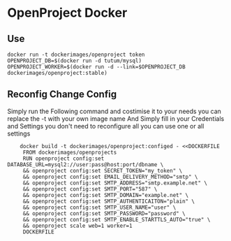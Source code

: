 # OpenProject Docker

## Use
    docker run -t dockerimages/openproject token
    OPENPROJECT_DB=$(docker run -d tutum/mysql)
    OPENPROJECT_WORKER=$(docker run -d --link=$OPENPROJECT_DB dockerimages/openproject:stable)
    


## Reconfig Change Config

Simply run the Following command and costimise it to your needs you can replace the -t with your own image name
And Simply fill in your Credentials and Settings you don't need to reconfigure all you can use one or all settings

        docker build -t dockerimages/openproject:configed - <<DOCKERFILE
         FROM dockerimages/openprojects
         RUN openproject config:set DATABASE_URL=mysql2://user:pass@host:port/dbname \
         && openproject config:set SECRET_TOKEN="my_token" \
         && openproject config:set EMAIL_DELIVERY_METHOD="smtp" \
         && openproject config:set SMTP_ADDRESS="smtp.example.net" \
         && openproject config:set SMTP_PORT="587" \
         && openproject config:set SMTP_DOMAIN="example.net" \
         && openproject config:set SMTP_AUTHENTICAITON="plain" \
         && openproject config:set SMTP_USER_NAME="user" \
         && openproject config:set SMTP_PASSWORD="password" \
         && openproject config:set SMTP_ENABLE_STARTTLS_AUTO="true" \
         && openproject scale web=1 worker=1
         DOCKERFILE
